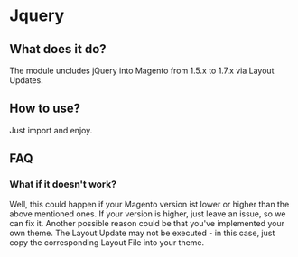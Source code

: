 # Jquery

## What does it do?

The module uncludes jQuery into Magento from 1.5.x to 1.7.x via Layout Updates.


## How to use?

Just import and enjoy.


## FAQ

### What if it doesn't work?

Well, this could happen if your Magento version ist lower or higher than the above mentioned ones. If your version is higher, just leave an issue, so we can fix it. Another possible reason could be that you've implemented your own theme. The Layout Update may not be executed - in this case, just copy the corresponding Layout File into your theme.